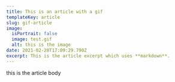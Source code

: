 ```yaml
---
title: This is an article with a gif
templateKey: article
slug: gif-article
image:
  isPortrait: false
  image: test.gif
  alt: this is the image
date: 2021-02-28T17:09:29.790Z
excerpt: This is the article excerpt which uses **markdown**.
---
```

this is the article body
